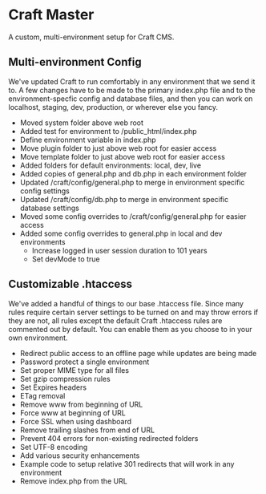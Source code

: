 
# Craft Master
A custom, multi-environment setup for Craft CMS.

## Multi-environment Config
We've updated Craft to run comfortably in any environment that we send it to.  A few changes have to be made to the primary index.php file and to the environment-specfic config and database files, and then you can work on localhost, staging, dev, production, or wherever else you fancy.

- Moved system folder above web root
- Added test for environment to /public_html/index.php
- Define environment variable in index.php
- Move plugin folder to just above web root for easier access
- Move template folder to just above web root for easier access
- Added folders for default environments: local, dev, live
- Added copies of general.php and db.php in each environment folder
- Updated /craft/config/general.php to merge in environment specific config settings
- Updated /craft/config/db.php to merge in environment specific database settings
- Moved some config overrides to /craft/config/general.php for easier access
- Added some config overrides to general.php in local and dev environments
  - Increase logged in user session duration to 101 years
  - Set devMode to true


## Customizable .htaccess
We've added a handful of things to our base .htaccess file. Since many rules require certain server settings to be turned on and may throw errors if they are not, all rules except the default Craft .htaccess rules are commented out by default. You can enable them as you choose to in your own environment.

- Redirect public access to an offline page while updates are being made
- Password protect a single environment
- Set proper MIME type for all files
- Set gzip compression rules
- Set Expires headers
- ETag removal
- Remove www from beginning of URL
- Force www at beginning of URL
- Force SSL when using dashboard
- Remove trailing slashes from end of URL
- Prevent 404 errors for non-existing redirected folders
- Set UTF-8 encoding
- Add various security enhancements
- Example code to setup relative 301 redirects that will work in any environment
- Remove index.php from the URL
